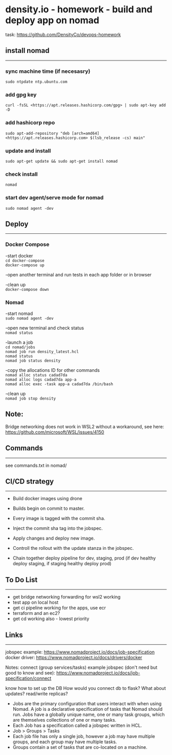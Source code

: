 # density.io - homework - build and deploy app on nomad

task: <https://github.com/DensityCo/devops-homework>

## install nomad

---

### sync machine time (if necesasry)

`sudo ntpdate ntp.ubuntu.com`  

### add gpg key

`curl -fsSL <https://apt.releases.hashicorp.com/gpg> | sudo apt-key add -D`  

### add hashicorp repo

`sudo apt-add-repository "deb [arch=amd64] <https://apt.releases.hashicorp.com> $(lsb_release -cs) main"`  

### update and install

`sudo apt-get update && sudo apt-get install nomad`  

### check install

`nomad`  

### start dev agent/serve mode for nomad

`sudo nomad agent -dev`

## Deploy

---
### Docker Compose  
-start docker  
`cd docker-compose`  
`docker-compose up`  

-open another terminal and run tests in each app folder or in browser  

-clean up  
`docker-compose down`  

### Nomad  
-start nomad  
`sudo nomad agent -dev`  

-open new terminal and check status  
`nomad status`  

-launch a job  
`cd nomad/jobs`  
`nomad job run density_latest.hcl`  
`nomad status`  
`nomad job status density`  

-copy the allocations ID for other commands  
`nomad alloc status cadad7da`  
`nomad alloc logs cadad7da app-a`  
`nomad alloc exec -task app-a cadad7da /bin/bash`  

-clean up  
`nomad job stop density`  

## Note:
Bridge networking does not work in WSL2 without a workaround, see here:
https://github.com/microsoft/WSL/issues/4150


## Commands

---
see commands.txt in nomad/

## CI/CD strategy

---
- Build docker images using drone
- Builds begin on commit to master.  
- Every image is tagged with the commit sha.  

- Inject the commit sha tag into the jobspec.  
- Apply changes and deploy new image.  
- Controll the rollout with the update stanza in the jobspec.  
- Chain together deploy pipeline for dev, staging, prod (if dev healthy deploy staging, if staging healthy deploy prod)

## To Do List

---
- get bridge networking forwarding for wsl2 working
- test app on local host
- get ci pipeline working for the apps, use ecr
- terraform and an ec2?  
- get cd working also - lowest priority

## Links

---
jobspec example: <https://www.nomadproject.io/docs/job-specification>
docker driver: <https://www.nomadproject.io/docs/drivers/docker>

Notes:
connect (group services/tasks) example jobspec (don't need but good to know and see): <https://www.nomadproject.io/docs/job-specification/connect>

know how to set up the DB
How would you connect db to flask?
What about updates? read/write replicas?

* Jobs are the primary configuration that users interact with when using Nomad. A job is a declarative specification of tasks that Nomad should run. Jobs have a globally unique name, one or many task groups, which are themselves collections of one or many tasks.
* Each Job has a specification called a jobspec written in HCL.
* Job > Groups > Tasks
* Each job file has only a single job, however a job may have multiple groups, and each group may have multiple tasks.
* Groups contain a set of tasks that are co-located on a machine.
